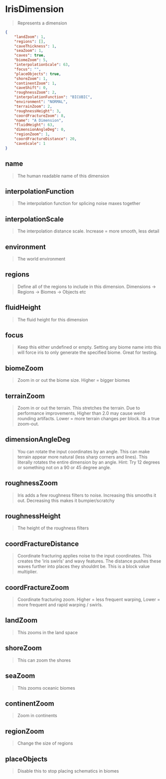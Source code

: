 # IrisDimension
> Represents a dimension
```json
{
    "landZoom": 1,
    "regions": [],
    "caveThickness": 1,
    "seaZoom": 1,
    "caves": true,
    "biomeZoom": 5,
    "interpolationScale": 63,
    "focus": "",
    "placeObjects": true,
    "shoreZoom": 1,
    "continentZoom": 1,
    "caveShift": 0,
    "roughnessZoom": 2,
    "interpolationFunction": "BICUBIC",
    "environment": "NORMAL",
    "terrainZoom": 2,
    "roughnessHeight": 3,
    "coordFractureZoom": 8,
    "name": "A Dimension",
    "fluidHeight": 63,
    "dimensionAngleDeg": 0,
    "regionZoom": 1,
    "coordFractureDistance": 20,
    "caveScale": 1
}
```

## name
> The human readable name of this dimension

## interpolationFunction
> The interpolation function for splicing noise maxes together

## interpolationScale
> The interpolation distance scale. Increase = more smooth, less detail

## environment
> The world environment

## regions
> Define all of the regions to include in this dimension. Dimensions -> Regions -> Biomes -> Objects etc

## fluidHeight
> The fluid height for this dimension

## focus
> Keep this either undefined or empty. Setting any biome name into this will force iris to only generate the specified biome. Great for testing.

## biomeZoom
> Zoom in or out the biome size. Higher = bigger biomes

## terrainZoom
> Zoom in or out the terrain. This stretches the terrain. Due to performance improvements, Higher than 2.0 may cause weird rounding artifacts. Lower = more terrain changes per block. Its a true zoom-out.

## dimensionAngleDeg
> You can rotate the input coordinates by an angle. This can make terrain appear more natural (less sharp corners and lines). This literally rotates the entire dimension by an angle. Hint: Try 12 degrees or something not on a 90 or 45 degree angle.

## roughnessZoom
> Iris adds a few roughness filters to noise. Increasing this smooths it out. Decreasing this makes it bumpier/scratchy

## roughnessHeight
> The height of the roughness filters

## coordFractureDistance
> Coordinate fracturing applies noise to the input coordinates. This creates the 'iris swirls' and wavy features. The distance pushes these waves further into places they shouldnt be. This is a block value multiplier.

## coordFractureZoom
> Coordinate fracturing zoom. Higher = less frequent warping, Lower = more frequent and rapid warping / swirls.

## landZoom
> This zooms in the land space

## shoreZoom
> This can zoom the shores

## seaZoom
> This zooms oceanic biomes

## continentZoom
> Zoom in continents

## regionZoom
> Change the size of regions

## placeObjects
> Disable this to stop placing schematics in biomes

